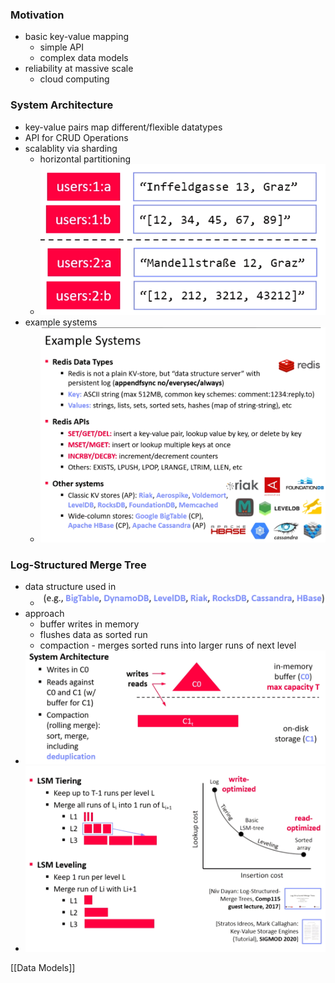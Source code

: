 ### Motivation
+ basic key-value mapping
	+ simple API
	+ complex data models
+ reliability at massive scale
	+ cloud computing

### System Architecture
+ key-value pairs map different/flexible datatypes
+ API for CRUD Operations
+ scalablity via sharding
	+ horizontal partitioning
	+ ![](../../z_images/Pasted%20image%2020220608175445.png)
+ example systems
	+ ![](../../z_images/Pasted%20image%2020220608181257.png)

### Log-Structured Merge Tree
+ data structure used in
	+ ![](../../z_images/Pasted%20image%2020220608181458.png)
+ approach
	+ buffer writes in memory
	+ flushes data as sorted run
	+ compaction - merges sorted runs into larger runs of next level
+ ![](../../z_images/Pasted%20image%2020220608181817.png)
+ ![](../../z_images/Pasted%20image%2020220608182130.png)

[[Data Models]]
